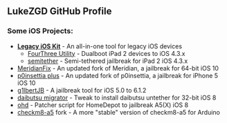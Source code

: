 ## LukeZGD GitHub Profile

### Some iOS Projects:
- [**Legacy iOS Kit**](https://github.com/LukeZGD/Legacy-iOS-Kit) - An all-in-one tool for legacy iOS devices
    - [FourThree Utility](https://github.com/LukeZGD/FourThree-iPad2) - Dualboot iPad 2 devices to iOS 4.3.x
    - [semitether](https://github.com/LukeZGD/semitether) - Semi-tethered jailbreak for iPad 2 iOS 4.3.x
- [MeridianFix](https://github.com/LukeZGD/MeridianFix) - An updated fork of Meridian, a jailbreak for 64-bit iOS 10
- [p0insettia plus](https://github.com/LukeZGD/p0insettia-plus) - An updated fork of p0insettia, a jailbreak for iPhone 5 iOS 10
- [g1lbertJB](https://github.com/g1lbertJB/g1lbertJB) - A jailbreak tool for iOS 5.0 to 6.1.2
- [daibutsu migrator](https://github.com/LukeZGD/daibutsu-migrator) - Tweak to install daibutsu untether for 32-bit iOS 8
- [ohd](https://github.com/LukeZGD/ohd) - Patcher script for HomeDepot to jailbreak A5(X) iOS 8
- [checkm8-a5](https://github.com/LukeZGD/checkm8-a5) fork - A more "stable" version of checkm8-a5 for Arduino

